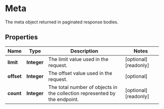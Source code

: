 

# Meta

The meta object returned in paginated response bodies.

## Properties

| Name | Type | Description | Notes |
|------------ | ------------- | ------------- | -------------|
|**limit** | **Integer** | The limit value used in the request. |  [optional] [readonly] |
|**offset** | **Integer** | The offset value used in the request. |  [optional] |
|**count** | **Integer** | The total number of objects in the collection represented by the endpoint. |  [optional] [readonly] |



